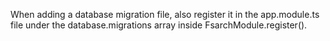When adding a database migration file, also register it in the app.module.ts file under the database.migrations array inside FsarchModule.register().
